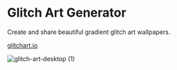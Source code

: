 # Glitch Art Generator

Create and share beautiful gradient glitch art wallpapers.

[glitchart.io](https://glitchart.io/)

![glitch-art-desktop (1)](https://user-images.githubusercontent.com/10779827/173392486-245bb0e8-46e6-452a-8973-5ebcf36626a3.jpg)
